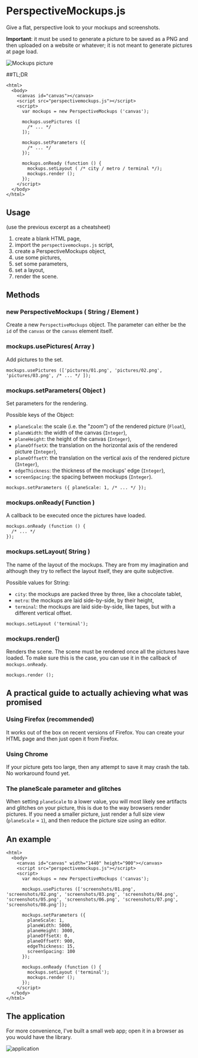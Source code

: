 PerspectiveMockups.js
================

Give a flat, perspective look to your mockups and screenshots.

**Important**: it must be used to generate a picture to be saved as a PNG and then uploaded on a website or whatever; it is not meant to generate pictures at page load.

![Mockups picture](http://i.imgur.com/EdOXg9m.png)

##TL;DR
```
<html>
  <body>
    <canvas id="canvas"></canvas>
    <script src="perspectivemockups.js"></script>
    <script>
      var mockups = new PerspectiveMockups ('canvas');

      mockups.usePictures ([
        /* ... */
      ]);

      mockups.setParameters ({
        /* ... */
      });

      mockups.onReady (function () {
        mockups.setLayout ( /* city / metro / terminal */);
        mockups.render ();
      });
    </script>
  </body>
</html>
```

## Usage
(use the previous excerpt as a cheatsheet)

1. create a blank HTML page,
2. import the `perspectivemockups.js` script,
3. create a PerspectiveMockups object,
4. use some pictures, 
5. set some parameters,
6. set a layout,
7. render the scene.

## Methods

### new PerspectiveMockups ( String / Element )

Create a new `PerspectiveMockups` object. The parameter can either be the `id` of the `canvas` or the `canvas` element itself.

### mockups.usePictures( Array )

Add pictures to the set.

```
mockups.usePictures (['pictures/01.png', 'pictures/02.png', 'pictures/03.png', /* ... */ ]);
```

### mockups.setParameters( Object )

Set parameters for the rendering.

Possible keys of the Object:
 - `planeScale`: the scale (i.e. the "zoom") of the rendered picture (`Float`),
 - `planeWidth`: the width of the canvas (`Integer`),
 - `planeHeight`: the height of the canvas (`Integer`),
 - `planeOffsetX`: the translation on the horizontal axis of the rendered picture (`Integer`),
 - `planeOffsetY`: the translation on the vertical axis of the rendered picture (`Integer`),
 - `edgeThickness`: the thickness of the mockups' edge (`Integer`),
 - `screenSpacing`: the spacing between mockups (`Integer`).

```
mockups.setParameters ({ planeScale: 1, /* ... */ });
```

### mockups.onReady( Function )

A callback to be executed once the pictures have loaded.

```
mockups.onReady (function () {
  /* ... */
});
```

### mockups.setLayout( String )

The name of the layout of the mockups. They are from my imagination and although they try to reflect the layout itself, they are quite subjective.

Possible values for String:
 - `city`: the mockups are packed three by three, like a chocolate tablet,
 - `metro`: the mockups are laid side-by-side, by their height,
 - `terminal`: the mockups are laid side-by-side, like tapes, but with a different vertical offset.

```
mockups.setLayout ('terminal');
```

### mockups.render()

Renders the scene. The scene must be rendered once all the pictures have loaded. To make sure this is the case, you can use it in the callback of `mockups.onReady`.

```
mockups.render ();
```

## A practical guide to actually achieving what was promised

### Using Firefox (recommended)

It works out of the box on recent versions of Firefox. You can create your HTML page and then just open it from Firefox.

### Using Chrome

If your picture gets too large, then any attempt to save it may crash the tab. No workaround found yet.

### The planeScale parameter and glitches

When setting `planeScale` to a lower value, you will most likely see artifacts and glitches on your picture, this is due to the way browsers render pictures. If you need a smaller picture, just render a full size view (`planeScale` = `1`), and then reduce the picture size using an editor.

## An example
```
<html>
  <body>
    <canvas id="canvas" width="1440" height="900"></canvas>
    <script src="perspectivemockups.js"></script>
    <script>
      var mockups = new PerspectiveMockups ('canvas');

      mockups.usePictures (['screenshots/01.png', 'screenshots/02.png', 'screenshots/03.png', 'screenshots/04.png', 'screenshots/05.png', 'screenshots/06.png', 'screenshots/07.png', 'screenshots/08.png']);

      mockups.setParameters ({
        planeScale: 1,
        planeWidth: 5000,
        planeHeight: 3000,
        planeOffsetX: 0,
        planeOffsetY: 900,
        edgeThickness: 15,
        screenSpacing: 100
      });

      mockups.onReady (function () {
        mockups.setLayout ('terminal');
        mockups.render ();
      });
    </script>
  </body>
</html>
```

## The application

For more convenience, I've built a small web app; open it in a browser as you would have the library.

![application](http://i.imgur.com/ujSiIjB.png)


